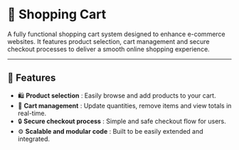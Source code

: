 # 🛒 Shopping Cart

A fully functional shopping cart system designed to enhance e-commerce websites. It features product selection, cart management and secure checkout processes to deliver a smooth online shopping experience.

---

## 🚀 Features  
- 🛍️ **Product selection** : Easily browse and add products to your cart.  
- 🧾 **Cart management** : Update quantities, remove items and view totals in real-time.  
- 🔒 **Secure checkout process** : Simple and safe checkout flow for users.  
- ⚙️ **Scalable and modular code** : Built to be easily extended and integrated.
